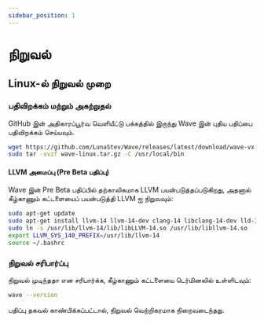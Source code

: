 ```yaml
---
sidebar_position: 1
---
```


# நிறுவல்

## Linux-ல் நிறுவல் முறை

### பதிவிறக்கம் மற்றும் அகற்றுதல்
GitHub இன் அதிகாரப்பூர்வ வெளியீட்டு பக்கத்தில் இருந்து Wave இன் புதிய பதிப்பை பதிவிறக்கம் செய்யவும்.

```bash
wget https://github.com/LunaStev/Wave/releases/latest/download/wave-vx.x.x-linux.tar.gz
sudo tar -xvzf wave-linux.tar.gz -C /usr/local/bin
```

#### LLVM அமைப்பு (Pre Beta பதிப்பு)
Wave இன் Pre Beta பதிப்பில் தற்காலிகமாக LLVM பயன்படுத்தப்படுகிறது, அதனால் கீழ்காணும் கட்டளையைப் பயன்படுத்தி LLVM ஐ நிறுவவும்:

```bash
sudo apt-get update
sudo apt-get install llvm-14 llvm-14-dev clang-14 libclang-14-dev lld-14 clang
sudo ln -s /usr/lib/llvm-14/lib/libLLVM-14.so /usr/lib/libllvm-14.so
export LLVM_SYS_140_PREFIX=/usr/lib/llvm-14
source ~/.bashrc
```

### நிறுவல் சரிபார்ப்பு
நிறுவல் முடிந்ததா என சரிபார்க்க, கீழ்காணும் கட்டளையை டெர்மினலில் உள்ளிடவும்:

```bash
wave --version
```

பதிப்பு தகவல் காண்பிக்கப்பட்டால், நிறுவல் வெற்றிகரமாக நிறைவடைந்தது.
